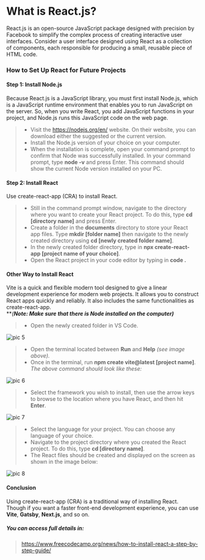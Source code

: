 # What is React.js?
React.js is an open-source JavaScript package designed with precision by Facebook to simplify the complex process of creating interactive user interfaces. Consider a user interface designed using React as a collection of components, each responsible for producing a small, reusable piece of HTML code.

### How to Set Up React  for Future Projects

#### Step 1: Install Node.js
Because React.js is a JavaScript library, you must first install Node.js, which is a JavaScript runtime environment that enables you to run JavaScript on the server. So, when you write React, you add JavaScript functions in your project, and Node.js runs this JavaScript code on the web page.

> - Visit the <https://nodejs.org/en/> website. On their website, you can download either the suggested or the current version.<br>
> - Install the Node.js version of your choice on your computer.<br>
> - When the installation is complete, open your command prompt to confirm that Node was successfully installed. In your command prompt, type **node -v** and press Enter. This command should show the current Node version installed on your PC.

#### Step 2: Install React
Use create-react-app (CRA) to install React.

> - Still in the command prompt window, navigate to the directory where you want to create your React project. To do this, type **cd [directory name]** and press Enter.<br>
> - Create a folder in the **documents** directory to store your React app files. Type **mkdir [folder name]** then navigate to the newly created directory using **cd [newly created folder name]**.<br>
> - In the newly created folder directory, type in **npx create-react-app [project name of your choice]**.<br>
> - Open the React project in your code editor by typing in **code .**

#### Other Way to Install React
Vite is a quick and flexible modern tool designed to give a linear development experience for modern web projects. It allows you to construct React apps quickly and reliably. It also includes the same functionalities as create-react-app.<br>
***(**Note: Make sure that there is Node installed on the computer)***

> - Open the newly created folder in VS Code.<br>

![pic 5](https://www.freecodecamp.org/news/content/images/2024/02/Vite_React---Visual-Studio-Code-2_2_2024-8_10_22-AM.png)<br>

> - Open the terminal located between **Run** and **Help** *(see image above).*<br>
> - Once in the terminal, run **npm create vite@latest [project name]**.<br>
*The above command should look like these:*<br>

![pic 6](https://www.freecodecamp.org/news/content/images/2024/02/Vite_React---Visual-Studio-Code-2_2_2024-8_30_00-AM.png)<br>

> - Select the framework you wish to install, then use the arrow keys to browse to the location where you have React, and then hit **Enter**.<br>

![pic 7](https://www.freecodecamp.org/news/content/images/2024/02/Vite_React---Visual-Studio-Code-2_2_2024-8_36_40-AM.png)<br>
> - Select the language for your project. You can choose any language of your choice.<br>
> - Navigate to the project directory where you created the React project. To do this, type **cd [directory name]**.<br>
> - The React files should be created and displayed on the screen as shown in the image below:<br>

![pic 8](https://www.freecodecamp.org/news/content/images/2024/02/Vite_React---Visual-Studio-Code-2_2_2024-8_49_58-AM.png)<br>

#### Conclusion
Using create-react-app (CRA) is a traditional way of installing React. Though if you want a faster front-end development experience, you can use **Vite**, **Gatsby**, **Next.js**, and so on. 

##### You can access full details in:
> <https://www.freecodecamp.org/news/how-to-install-react-a-step-by-step-guide/>